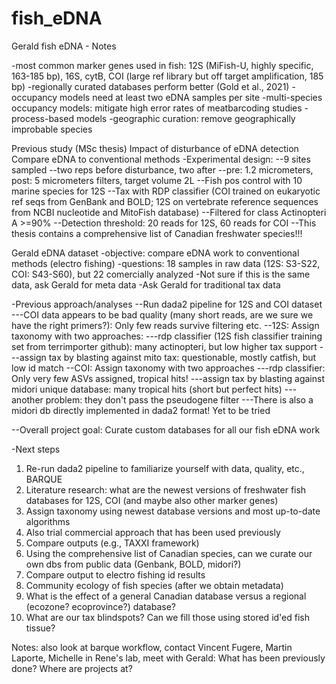 # fish_eDNA

Gerald fish eDNA - Notes

-most common marker genes used in fish: 12S (MiFish-U, highly specific, 163-185 bp), 16S, cytB, COI (large ref library but off target amplification, 185 bp)
-regionally curated databases perform better (Gold et al., 2021)
-occupancy models need at least two eDNA samples per site
-multi-species occupancy models: mitigate high error rates of meatbarcoding studies
-process-based models
-geographic curation: remove geographically improbable species


Previous study (MSc thesis)
Impact of disturbance of eDNA detection
Compare eDNA to conventional methods
-Experimental design:
--9 sites sampled
--two reps before disturbance, two after
--pre: 1.2 micrometers, post: 5 micrometers filters, target volume 2L
--Fish pos control with 10 marine species for 12S
--Tax with RDP classifier (COI trained on eukaryotic ref seqs from GenBank and BOLD; 12S on vertebrate reference sequences from NCBI nucleotide and MitoFish database)
--Filtered for class Actinopteri A >=90%
--Detection threshold: 20 reads for 12S, 60 reads for COI
--This thesis contains a comprehensive list of Canadian freshwater species!!!

Gerald eDNA dataset
-objective: compare eDNA work to conventional methods (electro fishing)
-questions: 18 samples in raw data (12S: S3-S22, COI: S43-S60), but 22 comercially analyzed
-Not sure if this is the same data, ask Gerald for meta data
-Ask Gerald for traditional tax data

-Previous approach/analyses
--Run dada2 pipeline for 12S and COI dataset
---COI data appears to be bad quality (many short reads, are we sure we have the right primers?): Only few reads survive filtering etc.
--12S: Assign taxonomy with two approaches: 
---rdp classifier (12S fish classifier training set from terrimporter github): many actinopteri, but low higher tax support
---assign tax by blasting against mito tax: questionable, mostly catfish, but low id match
--COI: Assign taxonomy with two approaches
---rdp classifier: Only very few ASVs assigned, tropical hits!
---assign tax by blasting against midori unique database: many tropical hits (short but perfect hits)
---another problem: they don't pass the pseudogene filter
---There is also a midori db directly implemented in dada2 format! Yet to be tried


--Overall project goal: Curate custom databases for all our fish eDNA work

-Next steps
1. Re-run dada2 pipeline to familiarize yourself with data, quality, etc., BARQUE
2. Literature research: what are the newest versions of freshwater fish databases for 12S, COI (and maybe also other marker genes)
3. Assign taxonomy using newest database versions and most up-to-date algorithms
4. Also trial commercial approach that has been used previously
5. Compare outputs (e.g., TAXXI framework)
6. Using the comprehensive list of Canadian species, can we curate our own dbs from public data (Genbank, BOLD, midori?)
7. Compare output to electro fishing id results
8. Community ecology of fish species (after we obtain metadata)
9. What is the effect of a general Canadian database versus a regional (ecozone? ecoprovince?) database?
10. What are our tax blindspots? Can we fill those using stored id'ed fish tissue?

Notes: also look at barque workflow, contact Vincent Fugere, Martin Laporte, Michelle in Rene's lab, meet with Gerald: What has been previously done? Where are projects at?
